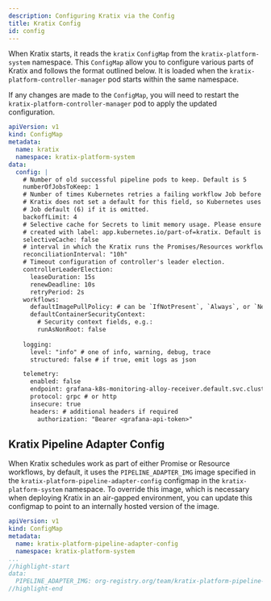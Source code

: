```yaml
---
description: Configuring Kratix via the Config
title: Kratix Config
id: config
---
```


When Kratix starts, it reads the `kratix` `ConfigMap` from the
`kratix-platform-system` namespace. This `ConfigMap` allow you to configure
various parts of Kratix and follows the format outlined below. It is loaded when
the `kratix-platform-controller-manager` pod starts within the same namespace.

If any changes are made to the `ConfigMap`, you will need to restart the
`kratix-platform-controller-manager` pod to apply the updated configuration.



```yaml
apiVersion: v1
kind: ConfigMap
metadata:
  name: kratix
  namespace: kratix-platform-system
data:
  config: |
    # Number of old successful pipeline pods to keep. Default is 5
    numberOfJobsToKeep: 1
    # Number of times Kubernetes retries a failing workflow Job before marking it failed.
    # Kratix does not set a default for this field, so Kubernetes uses its own
    # Job default (6) if it is omitted.
    backoffLimit: 4
    # Selective cache for Secrets to limit memory usage. Please ensure Secrets used by Kratix are
    # created with label: app.kubernetes.io/part-of=kratix. Default is false.
    selectiveCache: false
    # interval in which the Kratix runs the Promises/Resources workflows 
    reconciliationInterval: "10h"
    # Timeout configuration of controller's leader election.
    controllerLeaderElection:
      leaseDuration: 15s
      renewDeadline: 10s
      retryPeriod: 2s
    workflows:
      defaultImagePullPolicy: # can be `IfNotPresent`, `Always`, or `Never`
      defaultContainerSecurityContext:
        # Security context fields, e.g.:
        runAsNonRoot: false
    
    logging:
      level: "info" # one of info, warning, debug, trace
      structured: false # if true, emit logs as json

    telemetry:
      enabled: false
      endpoint: grafana-k8s-monitoring-alloy-receiver.default.svc.cluster.local:4317 # exporter endpoint
      protocol: grpc # or http
      insecure: true
      headers: # additional headers if required
        authorization: "Bearer <grafana-api-token>"
```

## Kratix Pipeline Adapter Config

When Kratix schedules work as part of either Promise or Resource workflows,
by default, it uses the `PIPELINE_ADAPTER_IMG` image specified in the
`kratix-platform-pipeline-adapter-config` configmap in the `kratix-platform-system` namespace. To
override this image, which is necessary when deploying Kratix in an air-gapped
environment, you can update this configmap to point to an internally hosted
version of the image.

```yaml
apiVersion: v1
kind: ConfigMap
metadata:
  name: kratix-platform-pipeline-adapter-config
  namespace: kratix-platform-system
...
//highlight-start
data:
  PIPELINE_ADAPTER_IMG: org-registry.org/team/kratix-platform-pipeline-adapter:v0.2.0
//highlight-end
```
